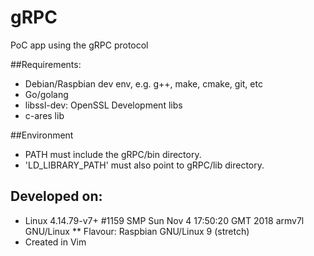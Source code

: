 # gRPC
PoC app using the gRPC protocol

##Requirements:
* Debian/Raspbian dev env, e.g. g++, make, cmake, git, etc
* Go/golang
* libssl-dev: OpenSSL Development libs
* c-ares lib

##Environment
* PATH must include the gRPC/bin directory.
* 'LD_LIBRARY_PATH' must also point to gRPC/lib directory.


## Developed on: 
* Linux 4.14.79-v7+ #1159 SMP Sun Nov 4 17:50:20 GMT 2018 armv7l GNU/Linux
** Flavour: Raspbian GNU/Linux 9 (stretch)
* Created in Vim

